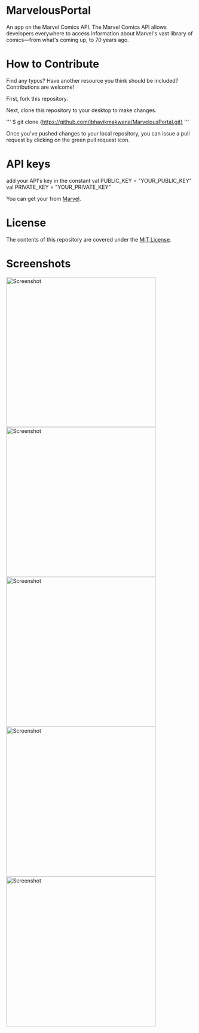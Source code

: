 # MarvelousPortal
An app on the Marvel Comics API.
The Marvel Comics API allows developers everywhere to access information about Marvel's vast library of comics—from what's coming up, to 70 years ago. 

# How to Contribute
Find any typos? Have another resource you think should be included? Contributions are welcome!

First, fork this repository.

Next, clone this repository to your desktop to make changes.

'''
$ git clone {https://github.com/ibhavikmakwana/MarvelousPortal.git}
'''

Once you've pushed changes to your local repository, you can issue a pull request by clicking on the green pull request icon.


# API keys
add your API's key in the constant 
val PUBLIC_KEY = "YOUR_PUBLIC_KEY"
val PRIVATE_KEY = "YOUR_PRIVATE_KEY"

You can get your from [Marvel](https://developer.marvel.com/account).

# License

The contents of this repository are covered under the [MIT License](https://github.com/ibhavikmakwana/MarvelousPortal/blob/master/LICENSE).


# Screenshots

<img src="https://i.imgur.com/sQQlzjg.png" height="400" alt="Screenshot"/>
<img src="https://i.imgur.com/l2ihBUj.png" height="400" alt="Screenshot"/>
<img src="https://i.imgur.com/x7exfoB.png" height="400" alt="Screenshot"/>
<img src="https://i.imgur.com/xNBRgxy.png" height="400" alt="Screenshot"/>
<img src="https://i.imgur.com/N9ZJIJ2.png" height="400" alt="Screenshot"/>
